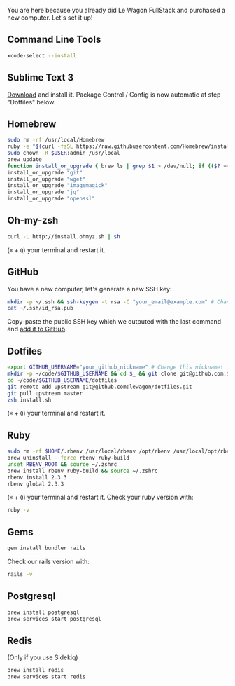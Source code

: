You are here because you already did Le Wagon FullStack and purchased a new computer. Let's set it up!

## Command Line Tools

```bash
xcode-select --install
```

## Sublime Text 3

[Download](http://www.sublimetext.com/3) and install it. Package Control / Config is now automatic at step "Dotfiles" below.

## Homebrew

```bash
sudo rm -rf /usr/local/Homebrew
ruby -e "$(curl -fsSL https://raw.githubusercontent.com/Homebrew/install/master/install)"
sudo chown -R $USER:admin /usr/local
brew update
function install_or_upgrade { brew ls | grep $1 > /dev/null; if (($? == 0)); then brew upgrade $1; else brew install $1; fi }
install_or_upgrade "git"
install_or_upgrade "wget"
install_or_upgrade "imagemagick"
install_or_upgrade "jq"
install_or_upgrade "openssl"
```

## Oh-my-zsh

```bash
curl -L http://install.ohmyz.sh | sh
```

(`⌘` + `Q`) your terminal and restart it.

## GitHub

You have a new computer, let's generate a new SSH key:

```bash
mkdir -p ~/.ssh && ssh-keygen -t rsa -C "your_email@example.com" # Change this email!
cat ~/.ssh/id_rsa.pub
```

Copy-paste the public SSH key which we outputed with the last command and [add it to GitHub](https://github.com/settings/ssh).

## Dotfiles

```bash
export GITHUB_USERNAME="your_github_nickname" # Change this nickname!
mkdir -p ~/code/$GITHUB_USERNAME && cd $_ && git clone git@github.com:$GITHUB_USERNAME/dotfiles.git
cd ~/code/$GITHUB_USERNAME/dotfiles
git remote add upstream git@github.com:lewagon/dotfiles.git
git pull upstream master
zsh install.sh
```

(`⌘` + `Q`) your terminal and restart it.

## Ruby

```bash
sudo rm -rf $HOME/.rbenv /usr/local/rbenv /opt/rbenv /usr/local/opt/rbenv
brew uninstall --force rbenv ruby-build
unset RBENV_ROOT && source ~/.zshrc
brew install rbenv ruby-build && source ~/.zshrc
rbenv install 2.3.3
rbenv global 2.3.3
```

(`⌘` + `Q`) your terminal and restart it. Check your ruby version with:

```bash
ruby -v
```

## Gems

```ruby
gem install bundler rails
```

Check our rails version with:

```bash
rails -v
```

## Postgresql

```bash
brew install postgresql
brew services start postgresql
```

## Redis

(Only if you use Sidekiq)

```bash
brew install redis
brew services start redis
```

